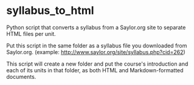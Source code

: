 # syllabus_to_html
Python script that converts a syllabus from a Saylor.org site to separate HTML files per unit.

Put this script in the same folder as a syllabus file you downloaded from Saylor.org.
  (example: http://www.saylor.org/site/syllabus.php?cid=262)
  
This script will create a new folder and put the course's introduction and each of its units in that folder, as both HTML and Markdown-formatted documents.
